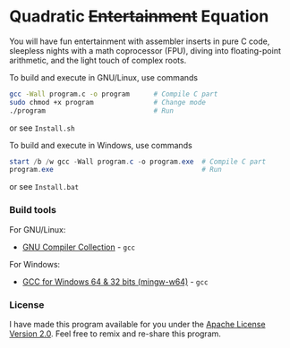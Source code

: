 # Quadratic ~~Entertainment~~ Equation

You will have fun entertainment with assembler inserts in pure C code, sleepless nights with a math coprocessor (FPU), diving into floating-point arithmetic, and the light touch of complex roots.

To build and execute in GNU/Linux, use commands 

``` bash
gcc -Wall program.c -o program      # Compile C part
sudo chmod +x program               # Change mode
./program                           # Run
```
or see `Install.sh`

To build and execute in Windows, use commands
``` PowerShell
start /b /w gcc -Wall program.c -o program.exe  # Compile C part
program.exe                                     # Run
```
or see `Install.bat`

### Build tools
For GNU/Linux:
- [GNU Compiler Collection](https://gcc.gnu.org/) - `gcc`

For Windows:
- [GCC for Windows 64 & 32 bits (mingw-w64)](http://mingw-w64.org/) - `gcc`

### License
I have made this program available for you under the [Apache License Version 2.0](https://www.apache.org/licenses/LICENSE-2.0.txt). Feel free to remix and re-share this program.